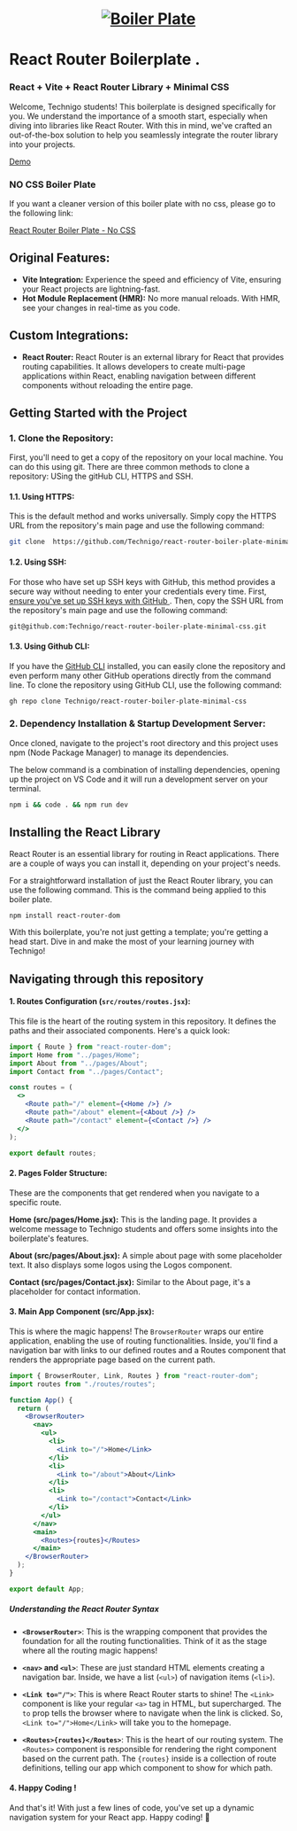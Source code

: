 <h1 align="center">
  <a href="https://github.com/Technigo/react-router-boiler-plate-minimal-css/tree/main">
    <img src="/src/assets/boiler-plate-b.svg" alt="Boiler Plate">
  </a>
</h1>

# React Router Boilerplate .

### React + Vite + React Router Library + Minimal CSS

Welcome, Technigo students! This boilerplate is designed specifically for you. We understand the importance of a smooth start, especially when diving into libraries like React Router. With this in mind, we've crafted an out-of-the-box solution to help you seamlessly integrate the router library into your projects.

<a target="_blank" rel="noopener noreferrer" href="https://technigo-boiler-plate-minimal-css.netlify.app/">
Demo
</a>

### NO CSS Boiler Plate

If you want a cleaner version of this boiler plate with no css, please go to the following link:

<a target="_blank" rel="noopener noreferrer" href="https://github.com/Technigo/react-router-boiler-plate-no-css">
React Router Boiler Plate - No CSS
</a>

## Original Features:

- **Vite Integration:** Experience the speed and efficiency of Vite, ensuring your React projects are lightning-fast.
- **Hot Module Replacement (HMR):** No more manual reloads. With HMR, see your changes in real-time as you code.

## Custom Integrations:

- **React Router:** React Router is an external library for React that provides routing capabilities. It allows developers to create multi-page applications within React, enabling navigation between different components without reloading the entire page.

## Getting Started with the Project

### 1. **Clone the Repository**:
First, you'll need to get a copy of the repository on your local machine. You can do this using git. There are three common methods to clone a repository: USing the gitHub CLI, HTTPS and SSH.

#### 1.1. **Using HTTPS**:
This is the default method and works universally. Simply copy the HTTPS URL from the repository's main page and use the following command:

```bash
git clone  https://github.com/Technigo/react-router-boiler-plate-minimal-css.git
```

#### 1.2. **Using SSH**:
For those who have set up SSH keys with GitHub, this method provides a secure way without needing to enter your credentials every time. First, <a target="_blank" rel="noopener noreferrer" href="https://docs.github.com/en/github/authenticating-to-github/connecting-to-github-with-ssh ">
ensure you've set up SSH keys with GitHub
</a>  . Then, copy the SSH URL from the repository's main page and use the following command:


```bash
git@github.com:Technigo/react-router-boiler-plate-minimal-css.git
```

#### 1.3. **Using Github CLI**:
If you have the [GitHub CLI](https://cli.github.com/) installed, you can easily clone the repository and even perform many other GitHub operations directly from the command line. To clone the repository using GitHub CLI, use the following command:

```bash
gh repo clone Technigo/react-router-boiler-plate-minimal-css
```

### 2. **Dependency Installation & Startup Development Server**:
Once cloned, navigate to the project's root directory and this project uses npm (Node Package Manager) to manage its dependencies.

The below command is a combination of installing dependencies, opening up the project on VS Code and it will run a development server on your terminal.

```bash
npm i && code . && npm run dev 
```

## Installing the React Library

React Router is an essential library for routing in React applications. There are a couple of ways you can install it, depending on your project's needs.

For a straightforward installation of just the React Router library, you can use the following command. This is the command being applied to this boiler plate.

```bash
npm install react-router-dom
```

With this boilerplate, you're not just getting a template; you're getting a head start. Dive in and make the most of your learning journey with Technigo!

## Navigating through this repository

#### 1. **Routes Configuration (`src/routes/routes.jsx`)**:

This file is the heart of the routing system in this repository. It defines the paths and their associated components. Here's a quick look:

```jsx
import { Route } from "react-router-dom";
import Home from "../pages/Home";
import About from "../pages/About";
import Contact from "../pages/Contact";

const routes = (
  <>
    <Route path="/" element={<Home />} />
    <Route path="/about" element={<About />} />
    <Route path="/contact" element={<Contact />} />
  </>
);

export default routes;
```

#### 2. Pages Folder Structure:

These are the components that get rendered when you navigate to a specific route.

**Home (src/pages/Home.jsx):** This is the landing page. It provides a welcome message to Technigo students and offers some insights into the boilerplate's features.

**About (src/pages/About.jsx):** A simple about page with some placeholder text. It also displays some logos using the Logos component.

**Contact (src/pages/Contact.jsx):** Similar to the About page, it's a placeholder for contact information.

#### 3. Main App Component (src/App.jsx):

This is where the magic happens! The `BrowserRouter` wraps our entire application, enabling the use of routing functionalities. Inside, you'll find a navigation bar with links to our defined routes and a Routes component that renders the appropriate page based on the current path.

```jsx
import { BrowserRouter, Link, Routes } from "react-router-dom";
import routes from "./routes/routes";

function App() {
  return (
    <BrowserRouter>
      <nav>
        <ul>
          <li>
            <Link to="/">Home</Link>
          </li>
          <li>
            <Link to="/about">About</Link>
          </li>
          <li>
            <Link to="/contact">Contact</Link>
          </li>
        </ul>
      </nav>
      <main>
        <Routes>{routes}</Routes>
      </main>
    </BrowserRouter>
  );
}

export default App;
```

##### Understanding the React Router Syntax

- **`<BrowserRouter>`**: This is the wrapping component that provides the foundation for all the routing functionalities. Think of it as the stage where all the routing magic happens!

- **`<nav>` and `<ul>`**: These are just standard HTML elements creating a navigation bar. Inside, we have a list (`<ul>`) of navigation items (`<li>`).

- **`<Link to="/">`**: This is where React Router starts to shine! The `<Link>` component is like your regular `<a>` tag in HTML, but supercharged. The `to` prop tells the browser where to navigate when the link is clicked. So, `<Link to="/">Home</Link>` will take you to the homepage.

- **`<Routes>{routes}</Routes>`**: This is the heart of our routing system. The `<Routes>` component is responsible for rendering the right component based on the current path. The `{routes}` inside is a collection of route definitions, telling our app which component to show for which path.

#### 4. Happy Coding !

And that's it! With just a few lines of code, you've set up a dynamic navigation system for your React app. Happy coding! 🚀
